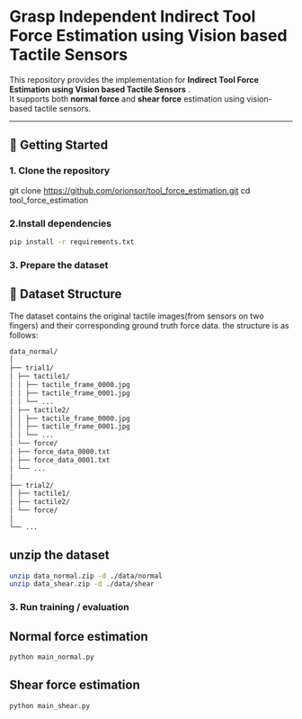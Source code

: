 # Grasp Independent Indirect Tool Force Estimation using Vision based Tactile Sensors

This repository provides the implementation for **Indirect Tool Force Estimation using Vision based Tactile Sensors** .  
It supports both **normal force** and **shear force** estimation using vision-based tactile sensors.  

---
## 🚀 Getting Started

### 1. Clone the repository

git clone https://github.com/orionsor/tool_force_estimation.git
cd tool_force_estimation

### 2.Install dependencies
```bash
pip install -r requirements.txt
```

### 3. Prepare the dataset

## 📂 Dataset Structure

The dataset contains the original tactile images(from sensors on two fingers) and their corresponding ground truth force data. the structure is as follows:

```bash
data_normal/
│
├── trial1/
│ ├── tactile1/
│ │ ├── tactile_frame_0000.jpg
│ │ ├── tactile_frame_0001.jpg
│ │ └── ...
│ ├── tactile2/
│ │ ├── tactile_frame_0000.jpg
│ │ ├── tactile_frame_0001.jpg
│ │ └── ...
│ └── force/
│ ├── force_data_0000.txt
│ ├── force_data_0001.txt
│ └── ...
│
├── trial2/
│ ├── tactile1/
│ ├── tactile2/
│ └── force/
│
└── ...
```
## unzip the dataset
```bash
unzip data_normal.zip -d ./data/normal
unzip data_shear.zip -d ./data/shear
```

### 3. Run training / evaluation

## Normal force estimation
```bash
python main_normal.py
```

## Shear force estimation
```bash
python main_shear.py
```







